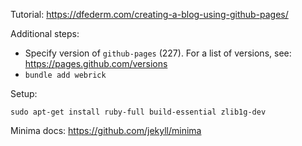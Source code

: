 Tutorial: https://dfederm.com/creating-a-blog-using-github-pages/

Additional steps:
- Specify version of `github-pages` (227). For a list of versions, see: https://pages.github.com/versions
- `bundle add webrick` 


Setup:
```
sudo apt-get install ruby-full build-essential zlib1g-dev
```

Minima docs: https://github.com/jekyll/minima
